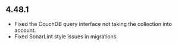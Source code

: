 ## 4.48.1

- Fixed the CouchDB query interface not taking the collection into account.
- Fixed SonarLint style issues in migrations.
